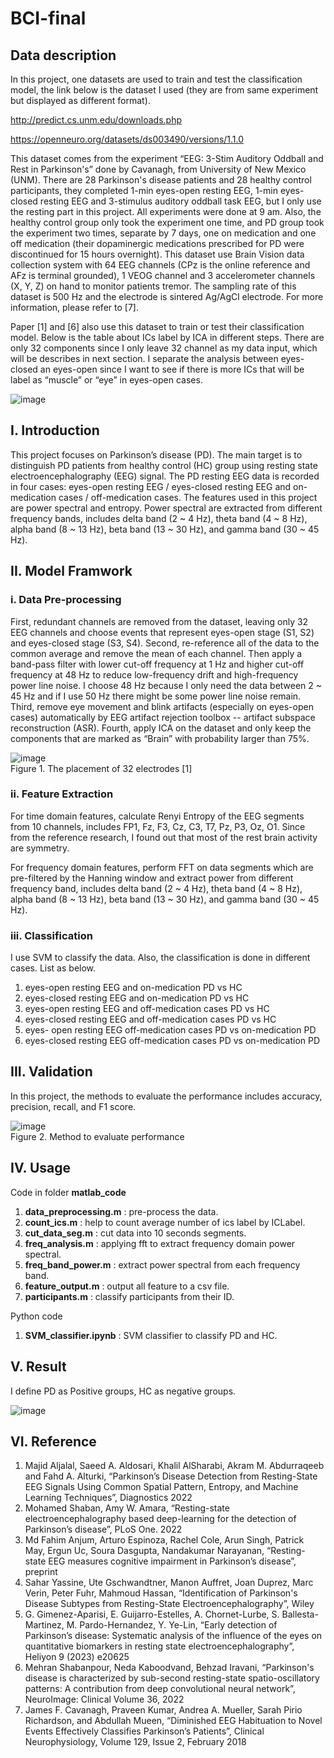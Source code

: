 # BCI-final

## Data description
In this project, one datasets are used to train and test the classification model, the link below is the dataset I used (they are from same experiment but displayed as different format). 

http://predict.cs.unm.edu/downloads.php

https://openneuro.org/datasets/ds003490/versions/1.1.0

This dataset comes from the experiment “EEG: 3-Stim Auditory Oddball and Rest in Parkinson's” done by Cavanagh, from University of New Mexico (UNM). There are 28 Parkinson's disease patients and 28 healthy control participants, they completed 1-min eyes-open resting EEG, 1-min eyes-closed resting EEG and 3-stimulus auditory oddball task EEG, but I only use the resting part in this project. All experiments were done at 9 am. Also, the healthy control group only took the experiment one time, and PD group took the experiment two times, separate by 7 days, one on medication and one off medication (their dopaminergic medications prescribed for PD were discontinued for 15 hours overnight). This dataset use Brain Vision data collection system with 64 EEG channels (CPz is the online reference and AFz is terminal grounded), 1 VEOG channel and 3 accelerometer channels (X, Y, Z) on hand to monitor patients tremor. The sampling rate of this dataset is 500 Hz and the electrode is sintered Ag/AgCl electrode. For more information, please refer to [7].

Paper [1] and [6] also use this dataset to train or test their classification model. Below is the table about ICs label by ICA in different steps. There are only 32 components since I only leave 32 channel as my data input, which will be describes in next section. I separate the analysis between eyes-closed an eyes-open since I want to see if there is more ICs that will be label as “muscle” or “eye” in eyes-open cases. 

![image](https://github.com/chih3997/BCI-final/assets/171775921/5f1e20be-700c-4b8d-9edc-b198b64db4dc)


## I.	Introduction
This project focuses on Parkinson’s disease (PD). The main target is to distinguish PD patients from healthy control (HC) group using resting state electroencephalography (EEG) signal. The PD resting EEG data is recorded in four cases: eyes-open resting EEG / eyes-closed resting EEG and on-medication cases / off-medication cases. The features used in this project are power spectral and entropy. Power spectral are extracted from different frequency bands, includes delta band (2 ~ 4 Hz), theta band (4 ~ 8 Hz), alpha band (8 ~ 13 Hz), beta band (13 ~ 30 Hz), and gamma band (30 ~ 45 Hz). 

## II. Model Framwork
### i. Data Pre-processing
First, redundant channels are removed from the dataset, leaving only 32 EEG channels and choose events that represent eyes-open stage (S1, S2) and eyes-closed stage (S3, S4). Second, re-reference all of the data to the common average and remove the mean of each channel. Then apply a band-pass filter with lower cut-off frequency at 1 Hz and higher cut-off frequency at 48 Hz to reduce low-frequency drift and high-frequency power line noise. I choose 48 Hz because I only need the data between 2 ~ 45 Hz and if I use 50 Hz there might be some power line noise remain. Third, remove eye movement and blink artifacts (especially on eyes-open cases) automatically by EEG artifact rejection toolbox -- artifact subspace reconstruction (ASR). Fourth, apply ICA on the dataset and only keep the components that are marked as “Brain” with probability larger than 75%.

![image](https://github.com/chih3997/BCI-final/assets/171775921/ce0569e3-c420-469b-ad4d-cc280fae1e6a)  
Figure 1. The placement of 32 electrodes [1]

### ii. Feature Extraction

For time domain features, calculate Renyi Entropy of the EEG segments from 10 channels, includes FP1, Fz, F3, Cz, C3, T7, Pz, P3, Oz, O1. Since from the reference research, I found out that most of the rest brain activity are symmetry. 

For frequency domain features, perform FFT on data segments which are pre-filtered by the Hanning window and extract power from different frequency band, includes delta band (2 ~ 4 Hz), theta band (4 ~ 8 Hz), alpha band (8 ~ 13 Hz), beta band (13 ~ 30 Hz), and gamma band (30 ~ 45 Hz).

### iii. Classification
I use SVM to classify the data.
Also, the classification is done in different cases. List as below.
1. eyes-open resting EEG and on-medication PD vs HC 
2. eyes-closed resting EEG and on-medication PD vs HC
3. eyes-open resting EEG and off-medication cases PD vs HC
4. eyes-closed resting EEG and off-medication cases PD vs HC
5. eyes- open resting EEG off-medication cases PD vs on-medication PD
6. eyes-closed resting EEG off-medication cases PD vs on-medication PD


## III. Validation

In this project, the methods to evaluate the performance includes accuracy, precision, recall, and F1 score.

![image](https://github.com/chih3997/BCI-final/assets/171775921/ef634a19-4151-4369-8eba-7814118eb657)  
Figure 2. Method to evaluate performance


## IV. Usage

Code in folder **matlab_code**

1. **data_preprocessing.m** : pre-process the data.
2. **count_ics.m** : help to count average number of ics label by ICLabel.
3. **cut_data_seg.m** : cut data into 10 seconds segments.
4. **freq_analysis.m** : applying fft to extract frequency domain power spectral.
5. **freq_band_power.m** : extract power spectral from each frequency band.
6. **feature_output.m** : output all feature to a csv file.
7. **participants.m** : classify participants from their ID.

Python code

1. **SVM_classifier.ipynb** : SVM classifier to classify PD and HC.

## V. Result

I define PD as Positive groups, HC as negative groups.

![image](https://github.com/chih3997/BCI-final/assets/171775921/3244223f-0ce1-4ceb-8aff-5b0975fc0ce0)


## VI. Reference
1. Majid Aljalal, Saeed A. Aldosari, Khalil AlSharabi, Akram M. Abdurraqeeb and Fahd A. Alturki, “Parkinson’s Disease Detection from Resting-State EEG Signals Using Common Spatial Pattern, Entropy, and Machine Learning Techniques”, Diagnostics 2022
2. Mohamed Shaban, Amy W. Amara, “Resting-state electroencephalography based deep-learning for the detection of Parkinson’s disease”, PLoS One. 2022
3. Md Fahim Anjum, Arturo Espinoza, Rachel Cole, Arun Singh, Patrick May, Ergun Uc, Soura Dasgupta, Nandakumar Narayanan, “Resting-state EEG measures cognitive impairment in Parkinson’s disease”, preprint
4. Sahar Yassine, Ute Gschwandtner, Manon Auffret, Joan Duprez, Marc Verin, Peter Fuhr, Mahmoud Hassan,  “Identification of Parkinson's Disease Subtypes from Resting-State Electroencephalography”, Wiley
5. G. Gimenez-Aparisi, E. Guijarro-Estelles, A. Chornet-Lurbe, S. Ballesta-Martinez, M. Pardo-Hernandez, Y. Ye-Lin, “Early detection of Parkinson’s disease: Systematic analysis of the influence of the eyes on quantitative biomarkers in resting state electroencephalography”, Heliyon 9 (2023) e20625
6. Mehran Shabanpour, Neda Kaboodvand, Behzad Iravani, “Parkinson's disease is characterized by sub-second resting-state spatio-oscillatory patterns: A contribution from deep convolutional neural network”, NeuroImage: Clinical Volume 36, 2022
7. James F. Cavanagh, Praveen Kumar, Andrea A. Mueller, Sarah Pirio Richardson, and Abdullah Mueen, “Diminished EEG Habituation to Novel Events Effectively Classifies Parkinson’s Patients”, Clinical Neurophysiology, Volume 129, Issue 2, February 2018



